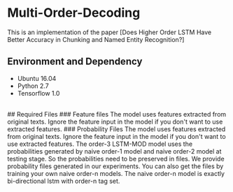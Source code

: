 # Multi-Order-Decoding
This is an implementation of the paper [Does Higher Order LSTM Have Better Accuracy in Chunking and Named Entity Recognition?]

## Environment and Dependency
- Ubuntu 16.04
- Python 2.7
- Tensorflow 1.0 

<br /> 
## Required Files
### Feature files
The model uses features extracted from original texts. Ignore the feature input in the model if you don't want to use extracted features.
### Probability Files
The model uses features extracted from original texts. Ignore the feature input in the model if you don't want to use extracted features.
The order-3 LSTM-MOD model uses the probabilities generated by naive order-1 model and naive order-2 model at testing stage. So the probabilities need to be preserved in files. We provide probability files generated in our experiments. You can also get the files by training your own naive order-n models. The naive order-n model is exactly bi-directional lstm with order-n tag set.
